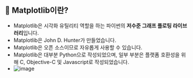 ## 📝 Matplotlib이란?
- Matplotlib은 시각화 유틸리티 역할을 하는 파이썬의 **저수준 그래프 플로팅 라이브러리**입니다.
- Matplotlib은 John D. Hunter가 만들었습니다.
- Matplotlib은 오픈 소스이므로 자유롭게 사용할 수 있습니다.
- Matplotlib은 대부분 Python으로 작성되었으며, 일부 부분은 플랫폼 호환성을 위해 C, Objective-C 및 Javascript로 작성되었습니다.
- ![image](https://github.com/user-attachments/assets/7f505fd0-2981-40fa-8691-b0b24f4497ce)

